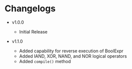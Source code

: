 # Changelogs

- v1.0.0
  - Initial Release

- v1.1.0
  - Added capability for reverse execution of BoolExpr
  - Added IAND, XOR, NAND, and NOR logical operators
  - Added ```compile()``` method
